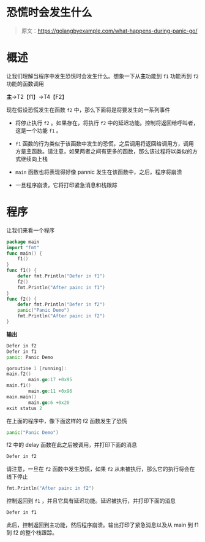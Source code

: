 # 恐慌时会发生什么

> 原文：<https://golangbyexample.com/what-happens-during-panic-go/>

# **概述**

让我们理解当程序中发生恐慌时会发生什么。想象一下从**主**功能到 `f1` 功能再到 `f2` 功能的函数调用

**主**->T2【f1】->T4【F2】

现在假设恐慌发生在函数 `f2` 中，那么下面将是将要发生的一系列事件

*   将停止执行 `f2` 。如果存在，将执行 `f2` 中的延迟功能。控制将返回给呼叫者，这是一个功能 `f1` 。

*   `f1` 函数的行为类似于该函数中发生的恐慌，之后调用将返回给调用方，调用方是**主**函数。请注意，如果两者之间有更多的函数，那么该过程将以类似的方式继续向上栈

*   `main` 函数也将表现得好像 pannic 发生在该函数中，之后，程序将崩溃

*   一旦程序崩溃，它将打印紧急消息和栈跟踪

# **程序**

让我们来看一个程序

```go
package main
import "fmt"
func main() {
    f1()
}
func f1() {
    defer fmt.Println("Defer in f1")
    f2()
    fmt.Println("After painc in f1")
}
func f2() {
    defer fmt.Println("Defer in f2")
    panic("Panic Demo")
    fmt.Println("After painc in f2")
}
```

**输出**

```go
Defer in f2
Defer in f1
panic: Panic Demo

goroutine 1 [running]:
main.f2()
        main.go:17 +0x95
main.f1()
        main.go:11 +0x96
main.main()
        main.go:6 +0x20
exit status 2
```

在上面的程序中，像下面这样的 f2 函数发生了恐慌

```go
panic("Panic Demo")
```

f2 中的 delay 函数在此之后被调用，并打印下面的消息

```go
Defer in f2
```

请注意，一旦在 `f2` 函数中发生恐慌，如果 `f2` 从未被执行，那么它的执行将会在线下停止

```go
fmt.Println("After painc in f2")
```

控制返回到 `f1` ，并且它具有延迟功能。延迟被执行，并打印下面的消息

```go
Defer in f1
```

此后，控制返回到主功能，然后程序崩溃。输出打印了紧急消息以及从 main 到 f1 到 f2 的整个栈跟踪。
